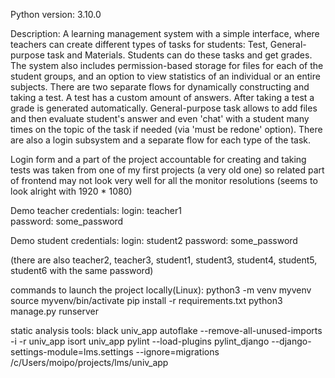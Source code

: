 Python version: 3.10.0

Description:
A learning management system with a simple interface, where teachers can create
different types of tasks for students:  Test, General-purpose task and Materials.
Students can do these tasks and get grades.
The system also includes permission-based storage for files for each of the student groups, 
and an option to view statistics of an individual or an entire subjects.
There are two separate flows for dynamically constructing and taking a test. A test has a custom
amount of answers. After taking a test a grade is generated automatically.
General-purpose task allows to add files and then evaluate student's answer and even 'chat' with a
student many times on the topic of the task if needed (via 'must be redone' option).
There are also a login subsystem and a separate flow for each type of the task.

Login form and a part of the project accountable for creating and taking tests was taken from one of my first
projects (a very old one) so related part of frontend may not look very well for all the
monitor resolutions (seems to look alright with 1920 * 1080)


     
Demo teacher credentials:
    login: teacher1         
    password: some_password

Demo student credentials:
    login: student2
    password: some_password

(there are also teacher2, teacher3, student1, student3, student4, student5, student6
with the same password)


commands to launch the project locally(Linux):
        python3 -m venv myvenv
        source myvenv/bin/activate
        pip install -r requirements.txt
        python3 manage.py runserver 


static analysis tools:
    black univ_app
    autoflake --remove-all-unused-imports -i -r univ_app
    isort univ_app
    pylint --load-plugins pylint_django --django-settings-module=lms.settings --ignore=migrations /c/Users/moipo/projects/lms/univ_app
